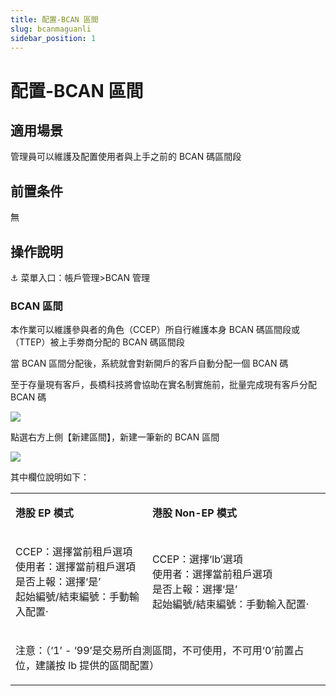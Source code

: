 ```yaml
---
title: 配置-BCAN 區間
slug: bcanmaguanli
sidebar_position: 1
---
```



# 配置-BCAN 區間

## 適用場景

管理員可以維護及配置使用者與上手之前的 BCAN 碼區間段

## 前置条件

無

## 操作說明

<div class="callout callout-bg-6 callout-border-6">
<p>⚓ 菜單入口：帳戶管理&gt;BCAN 管理</p>
</div>

### BCAN 區間

本作業可以維護參與者的角色（CCEP）所自行維護本身 BCAN 碼區間段或（TTEP）被上手劵商分配的 BCAN 碼區間段

當 BCAN 區間分配後，系統就會對新開戶的客戶自動分配一個 BCAN 碼

至于存量現有客戶，長橋科技將會協助在實名制實施前，批量完成現有客戶分配 BCAN 碼

<img src="/assets/QzpGbweFUo4tmlxpVSGcq9BqnKg.png" src-width="3242" src-height="810" align="center"/>

點選右方上側【新建區間】，新建一筆新的 BCAN 區間

<img src="/assets/OoSNbUvJnoIaROx99cucfr9ynDb.png" src-width="3248" src-height="1624" align="center"/>

其中欄位說明如下：

<table>
<colgroup>
<col width="368"/>
<col width="503"/>
</colgroup>
<tbody>
<tr><td><p><strong>港股 EP 模式</strong></p></td><td><p><strong>港股 Non-EP 模式</strong></p></td></tr>
<tr><td><p>CCEP：選擇當前租戶選項<br/>使用者：選擇當前租戶選項<br/>是否上報：選擇‘是’<br/>起始編號/結束編號：手動輸入配置· </p></td><td><p>CCEP：選擇‘lb’選項<br/>使用者：選擇當前租戶選項<br/> 是否上報：選擇‘是’<br/> 起始編號/結束編號：手動輸入配置·</p></td></tr>
<tr><td colspan="2"><p>注意：（‘1’ - ‘99’是交易所自測區間，不可使用，不可用‘0’前置占位，建議按 lb 提供的區間配置）</p></td></tr>
</tbody>
</table>


